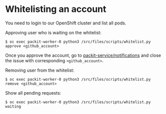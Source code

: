# Whitelisting an account

You need to login to our OpenShift cluster and list all pods.

Approving user who is waiting on the whitelist:

```
$ oc exec packit-worker-0 python3 /src/files/scripts/whitelist.py approve <github_account>
```

Once you approve the account, go to [packit-service/notifications](https://github.com/packit/notifications/issues) and close the issue with corresponding `<github_account>`.

Removing user from the whitelist:

```
$ oc exec packit-worker-0 python3 /src/files/scripts/whitelist.py remove <github_account>
```

Show all pending requests:

```
$ oc exec packit-worker-0 python3 /src/files/scripts/whitelist.py waiting
```
